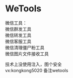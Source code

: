 # WeTools
微信工具：  
微信群发工具  
微信转发工具  
微信客服工具  
微信清理僵尸粉工具  
微信图片文件接收工具  

技术上没使用注入，图个安全  
vx:kongkong5020 备注wetools  
